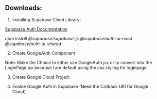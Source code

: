 ## Downloads:

1. Installing Supabase Client Library:

[Supabase Auth Documentation](https://supabase.com/docs/guides/auth/quickstarts/react)

*npm install @supabase/supabase-js @supabase/auth-ui-react @supabase/auth-ui-shared*

2. Create GoogleAuth Component

Note: Make the Choice to either use GoogleAuth.jsx or to convert into the LoginPage.jsx because I am default using the css styling for loginpage

3. Create Google Cloud Project

4. Enable Google Auth in Supabase (Need the Callback URI for Google Cloud)

